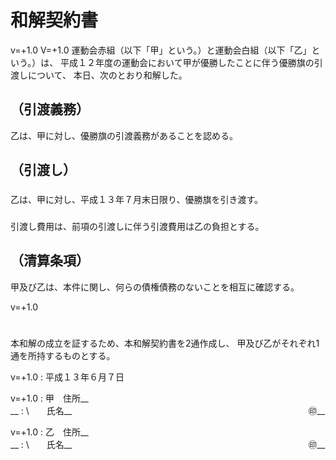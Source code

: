 <!----------------------【設定】-------------------------

# プロパティに表示される書面のタイトルを指定ください。
書題名: サンプル和解契約書

# 3つの書式（普通、契約、条文）を指定できます。
文書式: 契約

# [Word形式ファイルの作成方法]
# python3 makdo_md2docx.py --document-style j wakai.md wakai.docx

-------------------------------------------------------->

# 和解契約書

v=+1.0 V=+1.0
運動会赤組（以下「甲」という。）と運動会白組（以下「乙」という。）は、
平成１２年度の運動会において甲が優勝したことに伴う優勝旗の引渡しについて、
本日、次のとおり和解した。

## （引渡義務）

乙は、甲に対し、優勝旗の引渡義務があることを認める。

## （引渡し）

### 
乙は、甲に対し、平成１３年７月末日限り、優勝旗を引き渡す。

### 
引渡し費用は、前項の引渡しに伴う引渡費用は乙の負担とする。

## （清算条項）

甲及び乙は、本件に関し、何らの債権債務のないことを相互に確認する。

v=+1.0
# 

本和解の成立を証するため、本和解契約書を2通作成し、
甲及び乙がそれぞれ1通を所持するものとする。

v=+1.0
: 平成１３年６月７日

v=+1.0
: 甲　住所__　　　　　　　　　　　　　　　　　　　　　　　　　　　　__
: \　　氏名__　　　　　　　　　　　　　　　　　　　　　　　　　　　㊞__

v=+1.0
: 乙　住所__　　　　　　　　　　　　　　　　　　　　　　　　　　　　__
: \　　氏名__　　　　　　　　　　　　　　　　　　　　　　　　　　　㊞__
